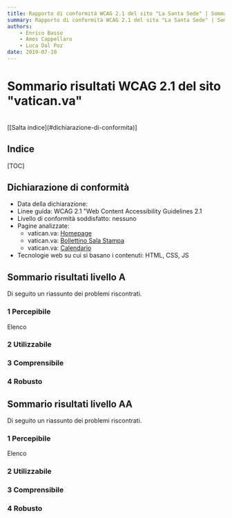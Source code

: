 ```yaml
---
title: Rapporto di conformità WCAG 2.1 del sito "La Santa Sede" | Sommario dei risultati
summary: Rapporto di conformità WCAG 2.1 del sito "La Santa Sede" | Sommario dei risultati.
authors:
    - Enrico Basso
    - Amos Cappellaro
    - Luca Dal Poz
date: 2019-07-10
---
```


# Sommario risultati WCAG 2.1 del sito "vatican.va"

<br>
[[Salta indice](#dichiarazione-di-conformita)]

## Indice

[TOC]

## Dichiarazione di conformità

- Data della dichiarazione:
- Linee guida: WCAG 2.1 "Web Content Accessibility Guidelines 2.1
- Livello di conformità soddisfatto: nessuno
- Pagine analizzate:
    - vatican.va: [Homepage](http://w2.vatican.va/content/vatican/it.html)
    - vatican.va: [Bollettino Sala Stampa](http://press.vatican.va/content/salastampa/it/bollettino.html)
    - vatican.va: [Calendario](http://w2.vatican.va/content/francesco/it/events/month.dir.html/2019/7.html)
- Tecnologie web su cui si basano i contenuti: HTML, CSS, JS

## Sommario risultati livello A

Di seguito un riassunto dei problemi riscontrati.

### 1 Percepibile

Elenco

### 2 Utilizzabile

### 3 Comprensibile

### 4 Robusto

## Sommario risultati livello AA

Di seguito un riassunto dei problemi riscontrati.

### 1 Percepibile

Elenco

### 2 Utilizzabile

### 3 Comprensibile

### 4 Robusto
